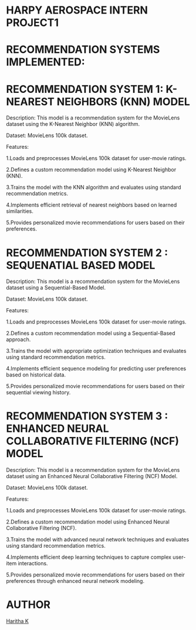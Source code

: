# HARPY AEROSPACE INTERN PROJECT1
# RECOMMENDATION SYSTEMS IMPLEMENTED:
# RECOMMENDATION SYSTEM 1: K-NEAREST NEIGHBORS (KNN) MODEL

Description: This model is a recommendation system for the MovieLens dataset using the K-Nearest Neighbor (KNN) algorithm.

Dataset: MovieLens 100k dataset.

Features:

  1.Loads and preprocesses MovieLens 100k dataset for user-movie ratings.

  2.Defines a custom recommendation model using K-Nearest Neighbor (KNN).

  3.Trains the model with the KNN algorithm and evaluates using standard recommendation metrics.

  4.Implements efficient retrieval of nearest neighbors based on learned similarities.

  5.Provides personalized movie recommendations for users based on their preferences.
  
# RECOMMENDATION SYSTEM 2 : SEQUENATIAL BASED MODEL
Description: This model is a recommendation system for the MovieLens dataset using a Sequential-Based Model.

Dataset: MovieLens 100k dataset.

Features:

  1.Loads and preprocesses MovieLens 100k dataset for user-movie ratings.

  2.Defines a custom recommendation model using a Sequential-Based approach.

  3.Trains the model with appropriate optimization techniques and evaluates using standard recommendation metrics.

  4.Implements efficient sequence modeling for predicting user preferences based on historical data.

  5.Provides personalized movie recommendations for users based on their sequential viewing history.

# RECOMMENDATION SYSTEM 3 : ENHANCED NEURAL COLLABORATIVE FILTERING (NCF) MODEL

Description: This model is a recommendation system for the MovieLens dataset using an Enhanced Neural Collaborative Filtering (NCF) Model.

Dataset: MovieLens 100k dataset.

Features:

  1.Loads and preprocesses MovieLens 100k dataset for user-movie ratings.

  2.Defines a custom recommendation model using Enhanced Neural Collaborative Filtering (NCF).

  3.Trains the model with advanced neural network techniques and evaluates using standard recommendation metrics.

  4.Implements efficient deep learning techniques to capture complex user-item interactions.

  5.Provides personalized movie recommendations for users based on their preferences through enhanced neural network modeling.

# AUTHOR
[Haritha K](https://github.com/Haritha3011)
